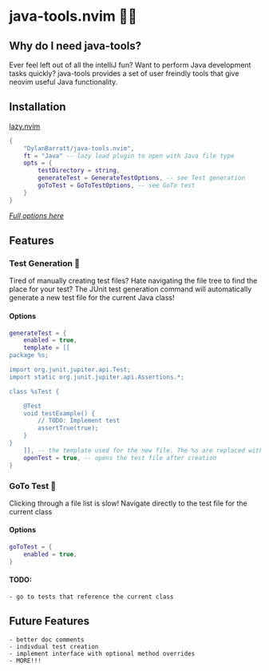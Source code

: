# java-tools.nvim 🧙🫘
## Why do I need java-tools?
Ever feel left out of all the intelliJ fun? Want to perform Java development tasks quickly?
java-tools provides a set of user freindly tools that give neovim useful Java functionality.

## Installation
[lazy.nvim](https://github.com/folke/lazy.nvim)
```lua
{
    "DylanBarratt/java-tools.nvim",
    ft = "Java" -- lazy load plugin to open with Java file type
    opts = {
        testDirectory = string,
        generateTest = GenerateTestOptions, -- see Test generation
        goToTest = GoToTestOptions, -- see GoTo test
    }
}
```
*[Full options here](lua/java-tools/options.lua)*

## Features
### Test Generation 🧪
Tired of manually creating test files? Hate navigating the file tree to find the place for your test? The JUnit test generation command will automatically generate a new test file for the current Java class!

#### Options
```lua
generateTest = {
    enabled = true,
    template = [[
package %s;

import org.junit.jupiter.api.Test;
import static org.junit.jupiter.api.Assertions.*;

class %sTest {

    @Test
    void testExample() {
        // TODO: Implement test
        assertTrue(true);
    }
}
    ]], -- the template used for the new file. The %s are replaced with the package and class name.
    openTest = true, -- opens the test file after creation
}
```

### GoTo Test 🎯
Clicking through a file list is slow! Navigate directly to the test file for the current class

#### Options
```lua
goToTest = {
    enabled = true,
}
```

#### TODO:
    - go to tests that reference the current class

## Future Features
    - better doc comments
    - indivdual test creation
    - implement interface with optional method overrides
    - MORE!!!
